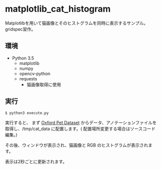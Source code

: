 # matplotlib_cat_histogram
Matplotlibを用いて猫画像とそのヒストグラムを同時に表示するサンプル。gridspec習作。

## 環境
- Python 3.5
    - matplotlib
    - numpy
    - opencv-python
    - requests
        - 猫画像取得に使用

## 実行
```
$ python3 execute.py
```
実行すると、
まず [Oxford Pet Dataset](http://www.robots.ox.ac.uk/~vgg/data/pets) からデータ、アノテーションファイルを取得し、/tmp/cat_data に配置します。( 配置場所変更する場合はソースコード編集。)  
  
その後、ウィンドウが表示され、猫画像と RGB のヒストグラムが表示されます。  
  
表示は2秒ごとに更新されます。


